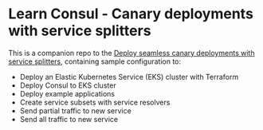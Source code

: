 # Learn Consul - Canary deployments with service splitters

This is a companion repo to the [Deploy seamless canary deployments with service splitters](https://developer.hashicorp.com/consul/tutorials/developer-mesh/service-splitters-canary-deployment), containing sample configuration to:

- Deploy an Elastic Kubernetes Service (EKS) cluster with Terraform
- Deploy Consul to EKS cluster
- Deploy example applications
- Create service subsets with service resolvers
- Send partial traffic to new service
- Send all traffic to new service